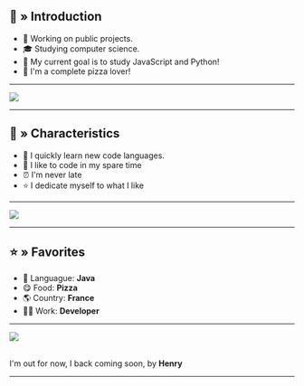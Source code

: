 <h2> 👋 » Introduction </h2>
  <div>
    <ul>
      <li>🔭 Working on public projects.</li>
      <li>🎓 Studying computer science.</li>
      <li>🔮 My current goal is to study JavaScript and Python!</li>
      <li>🍕 I'm a complete pizza lover!</li>
    </ul>
  </div>
  
<hr>

<div style="in_line">
  <img src="https://github-readme-stats.vercel.app/api/?username=Henry12960&show_icons=true&hide_border=false&theme=algolia&count_private=true">
</div>

<hr> 

<div>
  <h2>📌 » Characteristics</h2>
    <ul>
      <li>🚀 I quickly learn new code languages.</li>
      <li>🔔 I like to code in my spare time</li>
      <li>⏰ I'm never late</li>
      <li>⭐ I dedicate myself to what I like</li>
    </ul>
</div>
  
<hr>

<div style="in_line">
  <img src="https://github-readme-streak-stats.herokuapp.com/?user=Henry12960&theme=algolia">
</div>  

<hr>

<div> 
  <h2>⭐ » Favorites</h2>
    <ul>
      <li>📕 Languague: <b>Java</b></li>
      <li>😋 Food: <b>Pizza</b></li>
      <li>🌎 Country: <b>France</b></li>
      <li>👨‍🎓 Work: <b>Developer</b></li>
</div>

<hr>

<div style="in_line">
  <img src="https://github-profile-trophy.vercel.app/?username=Henry12960&theme=algolia">
</div>

<br>

<div>
  <p>I'm out for now, I back coming soon, by <b>Henry</b></p>
</div>
<hr>

